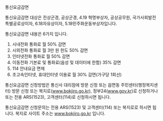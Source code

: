 통신요금감면

통신요금감면 대상은 전상군경, 공상군경, 4.19 혁명부상자, 공상공무원, 국가사회발전특별공로상이자, 6.18자유상이자, 5.18민주화운동부상자입니다. 

통신요금감면 내용은 6가지 입니다.
1. 시내전화 통화료 월 50% 감면
2. 시외전화 통화료 월 3만 원 한도 50% 감면
3. 인터넷전화 통화료 월 50% 감면
4. 이동전화 기본료 및 통화료(음성 및 데이터에 한함) 35% 감면
5. 114 안내요금 면제
6. 초고속인터넷, 휴대인터넷 이용료 월 30% 감면(가구당 1회선)

통신요금감면 신청방법은 통신사 대리점에 방문 신청 또는 읍면동 주민센터(행정복지센터) 방문 신청 또는 복지로(www.bokjiro.go.kr), 정부24(www.gov.kr)로 신청하거나 또는 전용 ARS(1523), 고객센터(114)로 신청하시면 됩니다.

통신요금감면 신청문의는 전용 ARS(1523) 및 고객센터(114) 또는 복지로로 하시면 됩니다.
복지로 사이트 주소는 www.bokjiro.go.kr 입니다.
